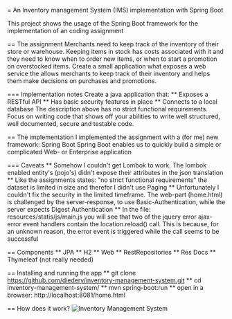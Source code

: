 = An Inventory management System (IMS) implementation with Spring Boot

This project shows the usage of the Spring Boot framework for the implementation of an coding assignment

== The assignment
Merchants need to keep track of the inventory of their store or warehouse. Keeping items in
stock has costs associated with it and they need to know when to order new items, or when to
start a promotion on overstocked items.
Create a small application what exposes a web service the allows merchants to keep track of
their inventory and helps them make decisions on purchases and promotions. 

=== Implementation notes
Create a java application that:
** Exposes a RESTful API
** Has basic security features in place
** Connects to a local database
The description above has no strict functional requirements. Focus on writing code that shows
off your abilities to write well structured, well documented, secure and testable code. 

== The implementation
I implemented the assignment with a (for me) new framework: Spring Boot
Spring Boot enables us to quickly build a simple or complicated Web- or Enterprise application

=== Caveats
** Somehow I couldn't get Lombok to work. The lombok enabled entity's (pojo's) didn't expose their attributes in the json translation
** Like the assignments states: "no strict functional requirements" the dataset is limited in size and therefor I didn't use Paging
** Unfortunately I couldn't fix the security in the limited timeframe. The web-part (home.html) is challenged by the server-response, to use Basic-Authentication, while the server expects Digest Authentication
** In the file: resources/statis/js/main.js you will see that two of the jquery error ajax-error event handlers contain the location.reload() call. This is because, for an unknown reason, the error event is triggered while the call seems to be successful 

== Components
** JPA
** H2
** Web
** RestRepositories
** Res Docs
** Thymeleaf (not really needed)

== Installing and running the app
** git clone https://github.com/diederv/inventory-management-system.git
** cd inventory-management-system/
** mvn spring-boot:run
** open in a browser: http://localhost:8081/home.html

== How does it work?
![Inventory Management System](blob/master/ims_screenshot.png?raw=true "Inventory Management System")
 